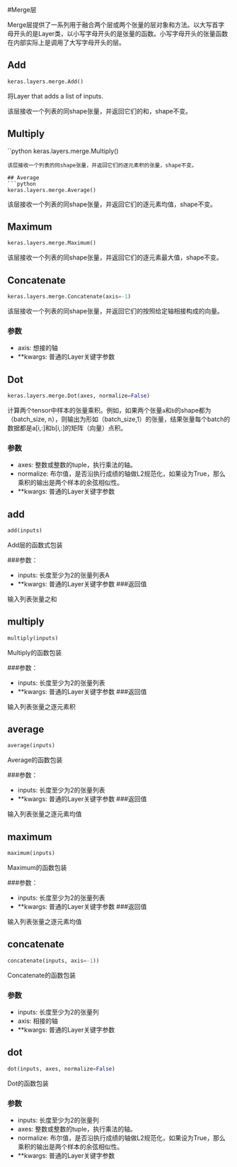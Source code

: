 #Merge层

Merge层提供了一系列用于融合两个层或两个张量的层对象和方法。以大写首字母开头的是Layer类，以小写字母开头的是张量的函数。小写字母开头的张量函数在内部实际上是调用了大写字母开头的层。

## Add
```python
keras.layers.merge.Add()
```
将Layer that adds a list of inputs.

该层接收一个列表的同shape张量，并返回它们的和，shape不变。

## Multiply
``python
keras.layers.merge.Multiply()
```
该层接收一个列表的同shape张量，并返回它们的逐元素积的张量，shape不变。

## Average
```python
keras.layers.merge.Average()
```
该层接收一个列表的同shape张量，并返回它们的逐元素均值，shape不变。


## Maximum
```python
keras.layers.merge.Maximum()
```
该层接收一个列表的同shape张量，并返回它们的逐元素最大值，shape不变。

## Concatenate
```python
keras.layers.merge.Concatenate(axis=-1)
```
该层接收一个列表的同shape张量，并返回它们的按照给定轴相接构成的向量。

### 参数

* axis: 想接的轴
* **kwargs: 普通的Layer关键字参数

## Dot
```python
keras.layers.merge.Dot(axes, normalize=False)
```
计算两个tensor中样本的张量乘积。例如，如果两个张量```a```和```b```的shape都为（batch_size, n），则输出为形如（batch_size,1）的张量，结果张量每个batch的数据都是a[i,:]和b[i,:]的矩阵（向量）点积。


### 参数

* axes: 整数或整数的tuple，执行乘法的轴。
* normalize: 布尔值，是否沿执行成绩的轴做L2规范化，如果设为True，那么乘积的输出是两个样本的余弦相似性。
* **kwargs: 普通的Layer关键字参数


## add
```python
add(inputs)
```
Add层的函数式包装

###参数：

* inputs: 长度至少为2的张量列表A
* **kwargs: 普通的Layer关键字参数
###返回值

输入列表张量之和

## multiply
```python
multiply(inputs)
```
Multiply的函数包装

###参数：

* inputs: 长度至少为2的张量列表
* **kwargs: 普通的Layer关键字参数
###返回值

输入列表张量之逐元素积

## average
```python
average(inputs)
```
Average的函数包装

###参数：

* inputs: 长度至少为2的张量列表
* **kwargs: 普通的Layer关键字参数
###返回值

输入列表张量之逐元素均值

## maximum
```python
maximum(inputs)
```
Maximum的函数包装

###参数：

* inputs: 长度至少为2的张量列表
* **kwargs: 普通的Layer关键字参数
###返回值

输入列表张量之逐元素均值


## concatenate
```python
concatenate(inputs, axis=-1))
```
Concatenate的函数包装

### 参数
* inputs: 长度至少为2的张量列
* axis: 相接的轴
* **kwargs: 普通的Layer关键字参数

## dot
```python
dot(inputs, axes, normalize=False)
```
Dot的函数包装


### 参数
* inputs: 长度至少为2的张量列
* axes: 整数或整数的tuple，执行乘法的轴。
* normalize: 布尔值，是否沿执行成绩的轴做L2规范化，如果设为True，那么乘积的输出是两个样本的余弦相似性。
* **kwargs: 普通的Layer关键字参数
